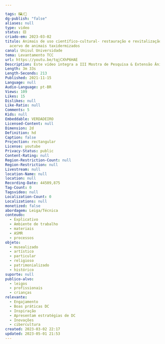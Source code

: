 ```yaml
---

tags: 🖼️/🎥️
dg-publish: "false"
aliases: null
type: video
status: 🟨️
criado-em: 2023-03-02
titulo: Animais de uso científico-cultural- restauração e revitalização de
  acervo de animais taxidermizados
canal: Unisul Universidade
tema: Levantamento TCC
url: https://youtu.be/tqjCXhP6HAE
Description: Este vídeo integra a III Mostra de Pesquisa & Extensão Ânima. UniSul Tubarão.
Length: 3m 33s
Length-Seconds: 213
Published: 2021-11-15
Language: null
Audio-Language: pt-BR
Views: 109
Likes: 15
Dislikes: null
Like-Ratio: null
Comments: 5
Kids: null
Embeddable: VERDADEIRO
Licensed-Content: null
Dimension: 2d
Definition: hd
Caption: false
Projection: rectangular
License: youtube
Privacy-Status: public
Content-Rating: null
Region-Restriction-Count: null
Region-Restriction: null
Livestream: null
location-Name: null
location: null
Recording-Date: 44509,875
Tag-Count: 0
Tagsvideo: null
Localization-Count: 0
Localizations: null
monetized: false
abordagem: Leiga/Técnica
conteudo:
  - Explicativo
  - Ambiente de trabalho
  - materiais
  - ASMR
  - processos
objeto:
  - musealizado
  - artístico
  - particular
  - religioso
  - patrimonializado
  - histórico
suporte: null
publico-alvo:
  - leigos
  - profissionais
  - crianças
relevante:
  - Engajamento
  - Boas práticas DC
  - Inspiração
  - Apresentam estratégias de DC
  - Inovações
  - cibercultura
created: 2023-03-02 22:17
updated: 2023-05-01 21:53
---
```

